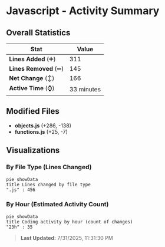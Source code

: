 # Javascript - Activity Summary 

## Overall Statistics

| Stat                   | Value                                                             |
| ---------------------- | ----------------------------------------------------------------- |
| **Lines Added** (➕)   | 311                                          |
| **Lines Removed** (➖) | 145                                        |
| **Net Change** (↕)    | 166                |
| **Active Time** (⌚)   | 33 minutes |


## Modified Files
- **objects.js** (+286, -138)
- **functions.js** (+25, -7)

## Visualizations

### By File Type (Lines Changed)

```mermaid
pie showData
title Lines changed by file type
".js" : 456
```

### By Hour (Estimated Activity Count)

```mermaid
pie showData
title Coding activity by hour (count of changes)
"23h" : 35
```


> **Last Updated:** 7/31/2025, 11:31:30 PM